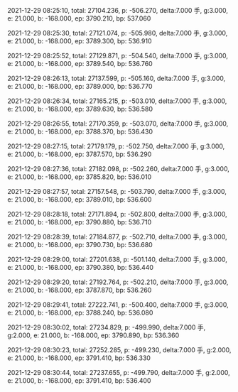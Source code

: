 2021-12-29 08:25:10, total: 27104.236, p: -506.270, delta:7.000 手, g:3.000, e: 21.000, b: -168.000, ep: 3790.210, bp: 537.060

2021-12-29 08:25:30, total: 27121.074, p: -505.980, delta:7.000 手, g:3.000, e: 21.000, b: -168.000, ep: 3789.300, bp: 536.910

2021-12-29 08:25:52, total: 27129.871, p: -504.540, delta:7.000 手, g:3.000, e: 21.000, b: -168.000, ep: 3789.540, bp: 536.760

2021-12-29 08:26:13, total: 27137.599, p: -505.160, delta:7.000 手, g:3.000, e: 21.000, b: -168.000, ep: 3789.000, bp: 536.770

2021-12-29 08:26:34, total: 27165.215, p: -503.010, delta:7.000 手, g:3.000, e: 21.000, b: -168.000, ep: 3789.630, bp: 536.580

2021-12-29 08:26:55, total: 27170.359, p: -503.070, delta:7.000 手, g:3.000, e: 21.000, b: -168.000, ep: 3788.370, bp: 536.430

2021-12-29 08:27:15, total: 27179.179, p: -502.750, delta:7.000 手, g:3.000, e: 21.000, b: -168.000, ep: 3787.570, bp: 536.290

2021-12-29 08:27:36, total: 27182.098, p: -502.260, delta:7.000 手, g:3.000, e: 21.000, b: -168.000, ep: 3785.820, bp: 536.010

2021-12-29 08:27:57, total: 27157.548, p: -503.790, delta:7.000 手, g:3.000, e: 21.000, b: -168.000, ep: 3789.010, bp: 536.600

2021-12-29 08:28:18, total: 27171.894, p: -502.800, delta:7.000 手, g:3.000, e: 21.000, b: -168.000, ep: 3790.880, bp: 536.710

2021-12-29 08:28:39, total: 27184.877, p: -502.710, delta:7.000 手, g:3.000, e: 21.000, b: -168.000, ep: 3790.730, bp: 536.680

2021-12-29 08:29:00, total: 27201.638, p: -501.140, delta:7.000 手, g:3.000, e: 21.000, b: -168.000, ep: 3790.380, bp: 536.440

2021-12-29 08:29:20, total: 27192.764, p: -502.210, delta:7.000 手, g:3.000, e: 21.000, b: -168.000, ep: 3787.870, bp: 536.260

2021-12-29 08:29:41, total: 27222.741, p: -500.400, delta:7.000 手, g:3.000, e: 21.000, b: -168.000, ep: 3788.240, bp: 536.080

2021-12-29 08:30:02, total: 27234.829, p: -499.990, delta:7.000 手, g:2.000, e: 21.000, b: -168.000, ep: 3790.890, bp: 536.360

2021-12-29 08:30:23, total: 27252.285, p: -499.230, delta:7.000 手, g:2.000, e: 21.000, b: -168.000, ep: 3791.410, bp: 536.330

2021-12-29 08:30:44, total: 27237.655, p: -499.790, delta:7.000 手, g:2.000, e: 21.000, b: -168.000, ep: 3791.410, bp: 536.400